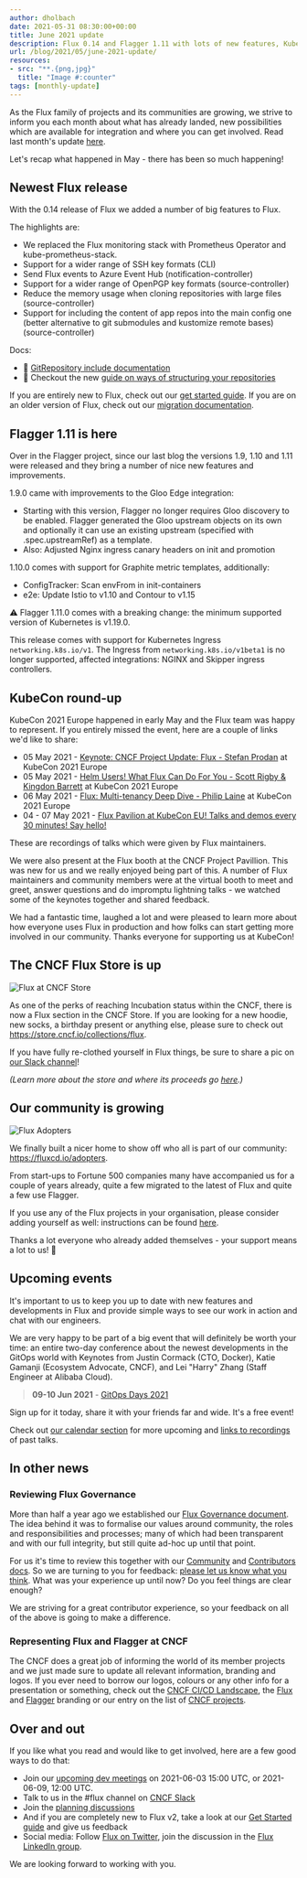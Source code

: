 ```yaml
---
author: dholbach
date: 2021-05-31 08:30:00+00:00
title: June 2021 update
description: Flux 0.14 and Flagger 1.11 with lots of new features, KubeCon talks galore, Flux at CNCF Store, lots of Flux adoption. Flux governance 6 month review.
url: /blog/2021/05/june-2021-update/
resources:
- src: "**.{png,jpg}"
  title: "Image #:counter"
tags: [monthly-update]
---
```


As the Flux family of projects and its communities are growing, we
strive to inform you each month about what has already landed, new
possibilities which are available for integration and where you can get
involved. Read last month's update [here](/blog/2021/04/may-2021-update).

Let's recap what happened in May - there has been so much happening!

## Newest Flux release

With the 0.14 release of Flux we added a number of big features to Flux.

The highlights are:

- We replaced the Flux monitoring stack with Prometheus Operator and
  kube-prometheus-stack.
- Support for a wider range of SSH key formats (CLI)
- Send Flux events to Azure Event Hub (notification-controller)
- Support for a wider range of OpenPGP key formats (source-controller)
- Reduce the memory usage when cloning repositories with large files
  (source-controller)
- Support for including the content of app repos into the main config
  one (better alternative to git submodules and kustomize remote
  bases) (source-controller)

Docs:

- 📔 [GitRepository include
  documentation](/flux/components/source/gitrepositories/#including-gitrepository)
- 🎁 Checkout the new [guide on ways of structuring your
  repositories](/flux/guides/repository-structure/)

If you are entirely new to Flux, check out our [get started
guide](/flux/get-started/). If you are on
an older version of Flux, check out our [migration
documentation](/flux/migration/).

## Flagger 1.11 is here

Over in the Flagger project, since our last blog the versions 1.9, 1.10 and
1.11 were released and they bring a number of nice new features and
improvements.

1.9.0 came with improvements to the Gloo Edge integration:

- Starting with this version, Flagger no longer requires Gloo
  discovery to be enabled. Flagger generated the Gloo upstream
  objects on its own and optionally it can use an existing upstream
  (specified with .spec.upstreamRef) as a template.
- Also: Adjusted Nginx ingress canary headers on init and promotion

1.10.0 comes with support for Graphite metric templates, additionally:

- ConfigTracker: Scan envFrom in init-containers
- e2e: Update Istio to v1.10 and Contour to v1.15

:warning: Flagger 1.11.0 comes with a breaking change: the minimum supported
version of Kubernetes is v1.19.0.

This release comes with support for Kubernetes Ingress `networking.k8s.io/v1`.
The Ingress from `networking.k8s.io/v1beta1` is no longer supported, affected
integrations: NGINX and Skipper ingress controllers.

## KubeCon round-up

KubeCon 2021 Europe happened in early May and the Flux team was happy to
represent. If you entirely missed the event, here are a couple of links
we'd like to share:

- 05 May 2021 - [Keynote: CNCF Project Update: Flux - Stefan
  Prodan](https://youtu.be/kuzZpKHLoVM) at KubeCon 2021
  Europe
- 05 May 2021 - [Helm Users! What Flux Can Do For
  You - Scott Rigby & Kingdon Barrett](https://youtu.be/hCTgCRlU-M0) at KubeCon 2021 Europe
- 06 May 2021 - [Flux: Multi-tenancy Deep Dive - Philip
  Laine](https://youtu.be/F7B_TBcIyl8) at KubeCon 2021
  Europe
- 04 - 07 May 2021 - [Flux Pavilion at KubeCon EU! Talks and demos
  every 30 minutes! Say
  hello!](https://bit.ly/Flux_KubeConEU2021)

These are recordings of talks which were given by Flux maintainers.

We were also present at the Flux booth at the CNCF Project Pavillion.
This was new for us and we really enjoyed being part of this. A number
of Flux maintainers and community members were at the virtual booth to
meet and greet, answer questions and do impromptu lightning talks - we
watched some of the keynotes together and shared feedback.

We had a fantastic time, laughed a lot and were pleased to learn more
about how everyone uses Flux in production and how folks can start
getting more involved in our community. Thanks everyone for supporting
us at KubeCon!

## The CNCF Flux Store is up

![Flux at CNCF Store](cncf-store-featured.png)

As one of the perks of reaching Incubation status within the CNCF, there
is now a Flux section in the CNCF Store. If you are looking for a new
hoodie, new socks, a birthday present or anything else, please sure to
check out <https://store.cncf.io/collections/flux>.

If you have fully re-clothed yourself in Flux things, be sure to share a
pic on [our Slack
channel](https://cloud-native.slack.com/archives/CLAJ40HV3)!

*(Learn more about the store and where its proceeds go
[here](https://store.cncf.io/pages/about-us).)*

## Our community is growing

![Flux Adopters](flux-adopters.png)

We finally built a nicer home to show off who all is part of our
community: <https://fluxcd.io/adopters>.

From start-ups to Fortune 500 companies many have accompanied us for a
couple of years already, quite a few migrated to the latest of Flux and
quite a few use Flagger.

If you use any of the Flux projects in your organisation, please
consider adding yourself as well: instructions can be found
[here](https://github.com/fluxcd/website/tree/main/adopters#readme).

Thanks a lot everyone who already added themselves - your support means
a lot to us! 💖

## Upcoming events

It's important to us to keep you up to date with new features and
developments in Flux and provide simple ways to see our work in action
and chat with our engineers.

We are very happy to be part of a big event that will definitely be
worth your time: an entire two-day conference about the newest
developments in the GitOps world with Keynotes from Justin Cormack (CTO,
Docker), Katie Gamanji (Ecosystem Advocate, CNCF), and Lei "Harry" Zhang
(Staff Engineer at Alibaba Cloud).

> **09-10 Jun 2021** - [GitOps Days 2021](https://www.gitopsdays.com)

Sign up for it today, share it with your friends far and wide. It's a
free event!

Check out [our calendar section](/#calendar) for more upcoming
and [links to recordings](/resources) of past talks.

## In other news

### Reviewing Flux Governance

More than half a year ago we established our [Flux Governance
document](/governance/). The idea behind
it was to formalise our values around community, the roles and
responsibilities and processes; many of which had been transparent and
with our full integrity, but still quite ad-hoc up until that point.

For us it's time to review this together with our
[Community](/community/) and
[Contributors docs](/contributing/).
So we are turning to you for feedback: [please let us know what you
think](https://github.com/fluxcd/flux2/discussions/1457).
What was your experience up until now? Do you feel things are clear
enough?

We are striving for a great contributor experience, so your feedback on
all of the above is going to make a difference.

### Representing Flux and Flagger at CNCF

The CNCF does a great job of informing the world of its member projects
and we just made sure to update all relevant information, branding and
logos. If you ever need to borrow our logos, colours or any other info
for a presentation or something, check out the [CNCF CI/CD
Landscape](https://landscape.cncf.io/card-mode?category=continuous-integration-delivery&grouping=category),
the [Flux](https://github.com/cncf/artwork/tree/master/projects/flux) and
[Flagger](https://github.com/cncf/artwork/tree/master/projects/flagger)
branding or our entry on the list of [CNCF
projects](https://www.cncf.io/projects/#incubating).

## Over and out

If you like what you read and would like to get involved, here are a few
good ways to do that:

- Join our [upcoming dev meetings](/community/#meetings) on
  2021-06-03 15:00 UTC, or 2021-06-09, 12:00 UTC.
- Talk to us in the \#flux channel on [CNCF
  Slack](https://slack.cncf.io/)
- Join the [planning
  discussions](https://github.com/fluxcd/flux2/discussions)
- And if you are completely new to Flux v2, take a look at our
  [Get Started guide](/flux/get-started/) and give us feedback
- Social media: Follow [Flux on
  Twitter](https://twitter.com/fluxcd), join the
  discussion in the [Flux LinkedIn
  group](https://www.linkedin.com/groups/8985374/).

We are looking forward to working with you.
